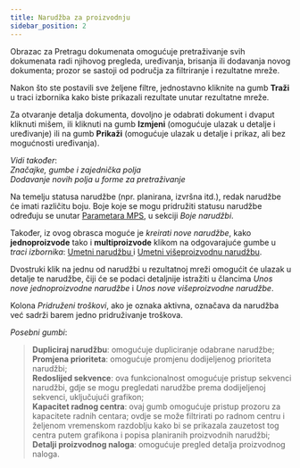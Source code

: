 ```yaml
---
title: Narudžba za proizvodnju
sidebar_position: 2
---
```


Obrazac za Pretragu dokumenata omogućuje pretraživanje svih dokumenata radi njihovog pregleda, uređivanja, brisanja ili dodavanja novog dokumenta; prozor se sastoji od područja za filtriranje i rezultatne mreže. 

Nakon što ste postavili sve željene filtre, jednostavno kliknite na gumb **Traži** u traci izbornika kako biste prikazali rezultate unutar rezultatne mreže.

Za otvaranje detalja dokumenta, dovoljno je odabrati dokument i dvaput kliknuti mišem, ili kliknuti na gumb **Izmjeni** (omogućuje ulazak u detalje i uređivanje) ili na gumb **Prikaži** (omogućuje ulazak u detalje i prikaz, ali bez mogućnosti uređivanja).

*Vidi također*:  
*Značajke, gumbe i zajednička polja*  
*Dodavanje novih polja u forme za pretraživanje*  

Na temelju statusa narudžbe (npr. planirana, izvršna itd.), redak narudžbe će imati različitu boju. Boje koje se mogu pridružiti statusu narudžbe određuju se unutar [Parametara MPS](/docs/configurations/parameters/production/mps-parameters), u sekciji *Boje narudžbi*.  

Također, iz ovog obrasca moguće je *kreirati nove narudžbe*, kako  **jednoproizvode** tako i **multiproizvode** klikom na odgovarajuće gumbe u *traci izbornika*: [Umetni narudžbu ](/docs/planning/mps-master-production-scheduling/production-job-orders/new-monoproduct-job-order) i [Umetni višeproizvodnu narudžbu](/docs/planning/mps-master-production-scheduling/production-job-orders/new-multiproduct-job-order).

Dvostruki klik na jednu od narudžbi u rezultatnoj mreži omogućit će ulazak u detalje te narudžbe, čiji će se podaci detaljnije istražiti u člancima  *Unos nove jednoproizvodne narudžbe* i *Unos nove višeproizvodne narudžbe*.

Kolona *Pridruženi troškovi*, ako je oznaka aktivna, označava da narudžba već sadrži barem jedno pridruživanje troškova.

*Posebni gumbi*:

> **Dupliciraj narudžbu**: omogućuje dupliciranje odabrane narudžbe;         
> **Promjena prioriteta**: omogućuje promjenu dodijeljenog prioriteta narudžbi;               
> **Redoslijed sekvence**: ova funkcionalnost omogućuje pristup sekvenci narudžbi, gdje se mogu pregledati narudžbe prema dodijeljenoj sekvenci, uključujući grafikon;                   
> **Kapacitet radnog centra**: ovaj gumb omogućuje pristup prozoru za kapacitete radnih centara; ovdje se može filtrirati po radnom centru i željenom vremenskom razdoblju kako bi se prikazala zauzetost tog centra putem grafikona i popisa planiranih proizvodnih narudžbi;                
> **Detalji proizvodnog naloga**: omogućuje pregled detalja proizvodnog naloga.